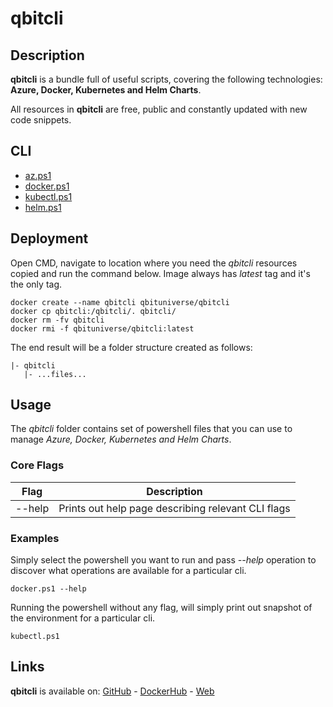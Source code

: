 # qbitcli

## Description

**qbitcli** is a bundle full of useful scripts, covering the following technologies: **Azure, Docker, Kubernetes and Helm Charts**.

All resources in **qbitcli** are free, public and constantly updated with new code snippets.

## CLI

-   [az.ps1](https://github.com/qbituniverse/qbitcli/blob/master/cli/az.ps1)
-   [docker.ps1](https://github.com/qbituniverse/qbitcli/blob/master/cli/docker.ps1)
-   [kubectl.ps1](https://github.com/qbituniverse/qbitcli/blob/master/cli/kubectl.ps1)
-   [helm.ps1](https://github.com/qbituniverse/qbitcli/blob/master/cli/helm.ps1)

## Deployment

Open CMD, navigate to location where you need the *qbitcli* resources copied and run the command below. Image always has *latest* tag and it's the only tag.

```
docker create --name qbitcli qbituniverse/qbitcli
docker cp qbitcli:/qbitcli/. qbitcli/
docker rm -fv qbitcli
docker rmi -f qbituniverse/qbitcli:latest
```

The end result will be a folder structure created as follows:

```
|- qbitcli
   |- ...files...
```

## Usage

The *qbitcli* folder contains set of powershell files that you can use to manage *Azure, Docker, Kubernetes and Helm Charts*.

### Core Flags
|Flag|Description|
|-|-|
|--help|Prints out help page describing relevant CLI flags|

### Examples
Simply select the powershell you want to run and pass *--help* operation to discover what operations are available for a particular cli.

```
docker.ps1 --help
```

Running the powershell without any flag, will simply print out snapshot of the environment for a particular cli.

```
kubectl.ps1
```

## Links

**qbitcli** is available on: [GitHub](https://github.com/qbituniverse/qbitcli) - [DockerHub](https://cloud.docker.com/u/qbituniverse/repository/docker/qbituniverse/qbitcli) - [Web](https://qbituniverse.com)

